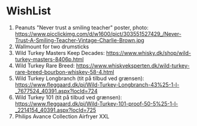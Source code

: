 # WishList
1. Peanuts "Never trust a smiling teacher" poster, photo: https://www.picclickimg.com/d/w1600/pict/303551527429_/Never-Trust-A-Smiling-Teacher-Vintage-Charlie-Brown.jpg
2. Wallmount for two drumsticks
3. Wild Turkey Masters Keep Decades: https://www.whisky.dk/shop/wild-turkey-masters-8406p.html
4. Wild Turkey Rare Breed: https://www.whiskyeksperten.dk/wild-turkey-rare-breed-bourbon-whiskey-58-4.html
5. Wild Turkey Longbranch (tit på tilbud ved grænsen): https://www.fleggaard.dk/pi/Wild-Turkey-Longbranch-43%25-1-l-_7677524_40391.aspx?locId=724
6. Wild Turkey 101 (tit på tilbud ved grænsen): https://www.fleggaard.dk/pi/Wild-Turkey-101-proof-50-5%25-1-l-_2214154_40391.aspx?locId=725
7. Philips Avance Collection Airfryer XXL
